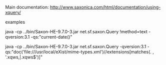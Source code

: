 <!--

-->

Main documentation: http://www.saxonica.com/html/documentation/using-xquery/


examples

java -cp ../bin/Saxon-HE-9.7.0-3.jar  net.sf.saxon.Query  \!method=text -qversion:3.1 -qs:"current-date()"



 java -cp ../bin/Saxon-HE-9.7.0-3.jar  net.sf.saxon.Query  -qversion:3.1
 -qs:"doc('file:///usr/local/eXist/mime-types.xml')//extensions[matches(. , '.xqws,|.xqws$')]"

